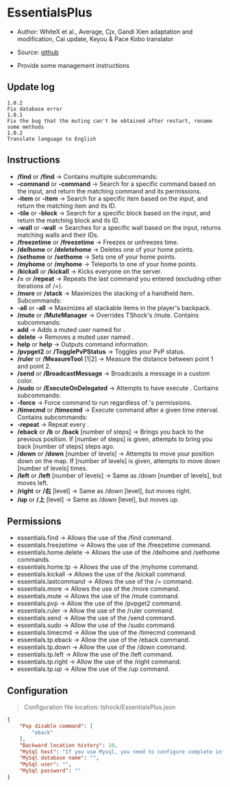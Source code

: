 # EssentialsPlus

- Author: WhiteX et al., Average, Cjx, Gandi Xien adaptation and modification, Cai update, Keyou & Pace Kobo translator

- Source: [github](https://github.com/QuiCM/EssentialsPlus)

- Provide some management instructions

## Update log
```
1.0.2
Fix database error
1.0.1
Fix the bug that the muting can't be obtained after restart, rename some methods
1.0.2
Translate language to English
```

## Instructions ##

- **/find** or **/find** -> Contains multiple subcommands:
- **-command** or **-command** -> Search for a specific command based on the input, and return the matching command and its permissions.
- **-item** or **-item** -> Search for a specific item based on the input, and return the matching item and its ID.
- **-tile** or **-block** -> Search for a specific block based on the input, and return the matching block and its ID.
- **-wall** or **-wall** -> Searches for a specific wall based on the input, returns matching walls and their IDs.
- **/freezetime** or **/freezetime** -> Freezes or unfreezes time.
- **/delhome** or **/deletehome** <homename> -> Deletes one of your home points.
- **/sethome** or **/sethome** <homename> -> Sets one of your home points.
- **/myhome** or **/myhome** <homename> -> Teleports to one of your home points.
- **/kickall** or **/kickall** <reason> -> Kicks everyone on the server.
- **/=** or **/repeat** -> Repeats the last command you entered (excluding other iterations of /=).
- **/more** or **/stack** -> Maximizes the stacking of a handheld item. Subcommands:
- **-all** or **-all** -> Maximizes all stackable items in the player's backpack.
- **/mute** or **/MuteManager** -> Overrides TShock's /mute. Contains subcommands:
- **add** <name> <time> -> Adds a muted user named <name> for <time>.
- **delete** <name> -> Removes a muted user named <name>.
- **help** or **help** -> Outputs command information.
- **/pvpget2** or **/TogglePvPStatus** -> Toggles your PvP status.
- **/ruler** or **/MeasureTool** [1|2] -> Measure the distance between point 1 and point 2.
- **/send** or **/BroadcastMessage** -> Broadcasts a message in a custom color.
- **/sudo** or **/ExecuteOnDelegated** -> Attempts to have <player> execute <command>. Contains subcommands:
- **-force** -> Force command to run regardless of <player>'s permissions.
- **/timecmd** or **/timecmd** -> Execute command after a given time interval. Contains subcommands:
- **-repeat** -> Repeat <command> every <time>.
- **/eback** or **/b** or **/back** [number of steps] -> Brings you back to the previous position. If [number of steps] is given, attempts to bring you back [number of steps] steps ago.
- **/down** or **/down** [number of levels] -> Attempts to move your position down on the map. If [number of levels] is given, attempts to move down [number of levels] times.
- **/left** or **/left** [number of levels] -> Same as /down [number of levels], but moves left.
- **/right** or **/右** [level] -> Same as /down [level], but moves right.
- **/up** or **/上** [level] -> Same as /down [level], but moves up.

## Permissions ##

- essentials.find -> Allows the use of the /find command.
- essentials.freezetime -> Allows the use of the /freezetime command.
- essentials.home.delete -> Allows the use of the /delhome and /sethome commands.
- essentials.home.tp -> Allows the use of the /myhome command.
- essentials.kickall -> Allows the use of the /kickall command.
- essentials.lastcommand -> Allows the use of the /= command.
- essentials.more -> Allows the use of the /more command.
- essentials.mute -> Allows the use of the /mute command.
- essentials.pvp -> Allow the use of the /pvpget2 command.
- essentials.ruler -> Allow the use of the /ruler command.
- essentials.send -> Allow the use of the /send command.
- essentials.sudo -> Allow the use of the /sudo command.
- essentials.timecmd -> Allow the use of the /timecmd command.
- essentials.tp.eback -> Allow the use of the /eback command.
- essentials.tp.down -> Allow the use of the /down command.
- essentials.tp.left -> Allow the use of the /left command.
- essentials.tp.right -> Allow the use of the /right command.
- essentials.tp.up -> Allow the use of the /up command.

## Configuration
> Configuration file location: tshock/EssentialsPlus.json
```json
{
    "Pvp disable command": [
        "eback"
    ],
    "Backward location history": 10,
    "MySql host": "If you use Mysql, you need to configure complete information here",
    "MySql database name": "",
    "MySql user": "",
    "MySql password": ""
}
```